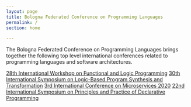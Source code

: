 ```yaml
---
layout: page
title: Bologna Federated Conference on Programming Languages
permalink: /
section: home

---
```


The Bologna Federated Conference on Programming Languages brings together the following top level international conferences related to programming languages and software architectures.

<div class="list-group list-group-flush">
  <a href="http://helm.cs.unibo.it/wflp2020/" target="_blank" class="rounded list-group-item list-group-item-action list-group-item-primary">28th International Workshop on Functional and Logic Programming</a>
  <a href="https://nms.kcl.ac.uk/maribel.fernandez/LOPSTR2020/" target="_blank" class="rounded list-group-item list-group-item-action list-group-item-primary">30th International Symposium on Logic-Based Program Synthesis and Transformation</a>
  <a href="https://www.conf-micro.services/2020/" target="_blank" class="rounded list-group-item list-group-item-action list-group-item-primary" tabindex="-1" aria-disabled="true">3rd International Conference on Microservices 2020</a>
  <a href="http://www.cse.chalmers.se/~abela/ppdp20/" target="_blank" class="rounded list-group-item list-group-item-action list-group-item-primary">22nd International Symposium on Principles and Practice of Declarative Programming</a>
  
</div>
